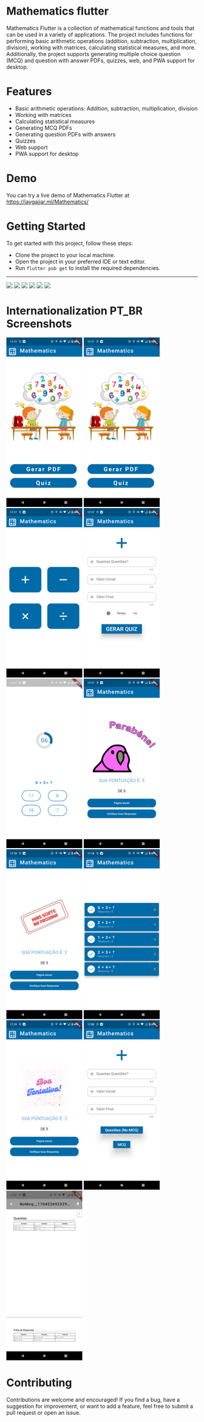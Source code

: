 # Mathematics flutter

Mathematics Flutter is a collection of mathematical functions and tools that can be used in a variety of applications. The project includes functions for performing basic arithmetic operations (addition, subtraction, multiplication, division), working with matrices, calculating statistical measures, and more. Additionally, the project supports generating multiple choice question (MCQ) and question with answer PDFs, quizzes, web, and PWA support for desktop.

# Features
* Basic arithmetic operations: Addition, subtraction, multiplication, division
* Working with matrices
* Calculating statistical measures
* Generating MCQ PDFs
* Generating question PDFs with answers
* Quizzes
* Web support
* PWA support for desktop

# Demo
You can try a live demo of Mathematics Flutter at https://jaygajjar.ml/Mathematics/

# Getting Started

To get started with this project, follow these steps:

* Clone the project to your local machine.
* Open the project in your preferred IDE or text editor.
* Run `flutter pub get` to install the required dependencies.


<hr/>

<img src="https://raw.githubusercontent.com/j-j-gajjar/Mathematics/master/Screenshots/Phone%20Screenshot%201.jpg" width="200">  <img src="https://raw.githubusercontent.com/j-j-gajjar/Mathematics/master/Screenshots/Phone%20Screenshot%203.jpg" width="200"> <img src="https://raw.githubusercontent.com/j-j-gajjar/Mathematics/master/Screenshots/Phone%20Screenshot%204.jpg" width="200"> <img src="https://raw.githubusercontent.com/j-j-gajjar/Mathematics/master/Screenshots/Phone%20Screenshot%205.jpg" width="200"> <img src="https://raw.githubusercontent.com/j-j-gajjar/Mathematics/master/Screenshots/Phone%20Screenshot%206.jpg" width="200"> <img src="https://raw.githubusercontent.com/j-j-gajjar/Mathematics/master/Screenshots/Phone%20Screenshot%207.jpg" width="200">

# Internationalization PT_BR Screenshots

<img src="Screenshots/Screnshots-pt_br/Screenshot_20240102-171704.png" width="200"> <img src="Screenshots/Screnshots-pt_br/Screenshot_20240102-171704.png" width="200">
<img src="Screenshots/Screnshots-pt_br/Screenshot_20240102-171716.png" width="200">
<img src="Screenshots/Screnshots-pt_br/Screenshot_20240102-171724.png" width="200">
<img src="Screenshots/Screnshots-pt_br/Screenshot_20240102-171737.png" width="200">
<img src="Screenshots/Screnshots-pt_br/Screenshot_20240102-171751.png" width="200">
<img src="Screenshots/Screnshots-pt_br/Screenshot_20240102-171844.png" width="200">
<img src="Screenshots/Screnshots-pt_br/Screenshot_20240102-171813.png" width="200">
<img src="Screenshots/Screnshots-pt_br/Screenshot_20240102-171943.png" width="200">
<img src="Screenshots/Screnshots-pt_br/Screenshot_20240102-172025.png" width="200">
<img src="Screenshots/Screnshots-pt_br/Screenshot_20240102-172214.png" width="200">


# Contributing
Contributions are welcome and encouraged! If you find a bug, have a suggestion for improvement, or want to add a feature, feel free to submit a pull request or open an issue.


